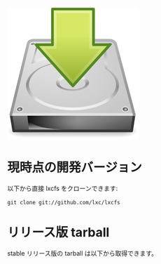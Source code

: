 ![Download icon](/static/img/download.png)
# 現時点の開発バージョン <!-- Current development version -->

<!--
You can clone lxcfs directly with:
-->
以下から直接 lxcfs をクローンできます:

    git clone git://github.com/lxc/lxcfs

# リリース版 tarball <!-- Release tarballs -->

<!--
Stable release tarballs are available for download below.
-->
stable リリース版の tarball は以下から取得できます。
